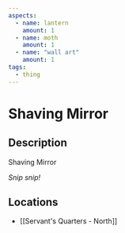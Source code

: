 ```yaml
---
aspects:
  - name: lantern
    amount: 1
  - name: moth
    amount: 1
  - name: "wall art"
    amount: 1
tags:
  - thing
---
```


# Shaving Mirror

## Description
Shaving Mirror

<i>Snip snip!</i>
## Locations
- [[Servant's Quarters - North]]